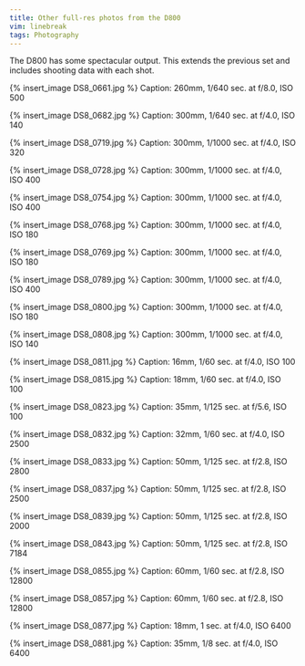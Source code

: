 ```yaml
---
title: Other full-res photos from the D800
vim: linebreak
tags: Photography
---
```


The D800 has some spectacular output. This extends the previous set and includes shooting data with each shot.

{% insert_image DS8_0661.jpg %}
Caption: 260mm, 1/640 sec. at f/8.0, ISO 500

{% insert_image DS8_0682.jpg %}
Caption: 300mm, 1/640 sec. at f/4.0, ISO 140

{% insert_image DS8_0719.jpg %}
Caption: 300mm, 1/1000 sec. at f/4.0, ISO 320

{% insert_image DS8_0728.jpg %}
Caption: 300mm, 1/1000 sec. at f/4.0, ISO 400

{% insert_image DS8_0754.jpg %}
Caption: 300mm, 1/1000 sec. at f/4.0, ISO 400

{% insert_image DS8_0768.jpg %}
Caption: 300mm, 1/1000 sec. at f/4.0, ISO 180

{% insert_image DS8_0769.jpg %}
Caption: 300mm, 1/1000 sec. at f/4.0, ISO 180

{% insert_image DS8_0789.jpg %}
Caption: 300mm, 1/1000 sec. at f/4.0, ISO 400

{% insert_image DS8_0800.jpg %}
Caption: 300mm, 1/1000 sec. at f/4.0, ISO 180

{% insert_image DS8_0808.jpg %}
Caption: 300mm, 1/1000 sec. at f/4.0, ISO 140

{% insert_image DS8_0811.jpg %}
Caption: 16mm, 1/60 sec. at f/4.0, ISO 100

{% insert_image DS8_0815.jpg %}
Caption: 18mm, 1/60 sec. at f/4.0, ISO 100

{% insert_image DS8_0823.jpg %}
Caption: 35mm, 1/125 sec. at f/5.6, ISO 100

{% insert_image DS8_0832.jpg %}
Caption: 32mm, 1/60 sec. at f/4.0, ISO 2500

{% insert_image DS8_0833.jpg %}
Caption: 50mm, 1/125 sec. at f/2.8, ISO 2800

{% insert_image DS8_0837.jpg %}
Caption: 50mm, 1/125 sec. at f/2.8, ISO 2500

{% insert_image DS8_0839.jpg %}
Caption: 50mm, 1/125 sec. at f/2.8, ISO 2000

{% insert_image DS8_0843.jpg %}
Caption: 50mm, 1/125 sec. at f/2.8, ISO 7184

{% insert_image DS8_0855.jpg %}
Caption: 60mm, 1/60 sec. at f/2.8, ISO 12800

{% insert_image DS8_0857.jpg %}
Caption: 60mm, 1/60 sec. at f/2.8, ISO 12800

{% insert_image DS8_0877.jpg %}
Caption: 18mm, 1 sec. at f/4.0, ISO 6400

{% insert_image DS8_0881.jpg %}
Caption: 35mm, 1/8 sec. at f/4.0, ISO 6400

